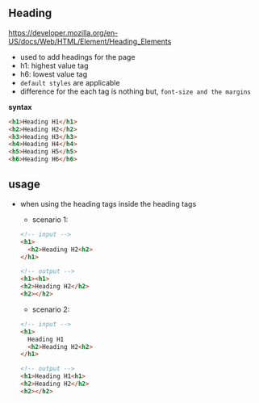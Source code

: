 ## Heading

https://developer.mozilla.org/en-US/docs/Web/HTML/Element/Heading_Elements

- used to add headings for the page
- h1: highest value tag
- h6: lowest value tag
- `default styles` are applicable
- difference for the each tag is nothing but, `font-size and the margins`

**syntax**

```html
<h1>Heading H1</h1>
<h2>Heading H2</h2>
<h3>Heading H3</h3>
<h4>Heading H4</h4>
<h5>Heading H5</h5>
<h6>Heading H6</h6>
```

## usage

- when using the heading tags inside the heading tags

  - scenario 1:

  ```html
  <!-- input -->
  <h1>
    <h2>Heading H2<h2>
  </h1>

  <!-- output -->
  <h1><h1>
  <h2>Heading H2</h2>
  <h2></h2>
  ```

  - scenario 2:

  ```html
  <!-- input -->
  <h1>
    Heading H1
    <h2>Heading H2<h2>
  </h1>

  <!-- output -->
  <h1>Heading H1<h1>
  <h2>Heading H2</h2>
  <h2></h2>
  ```

